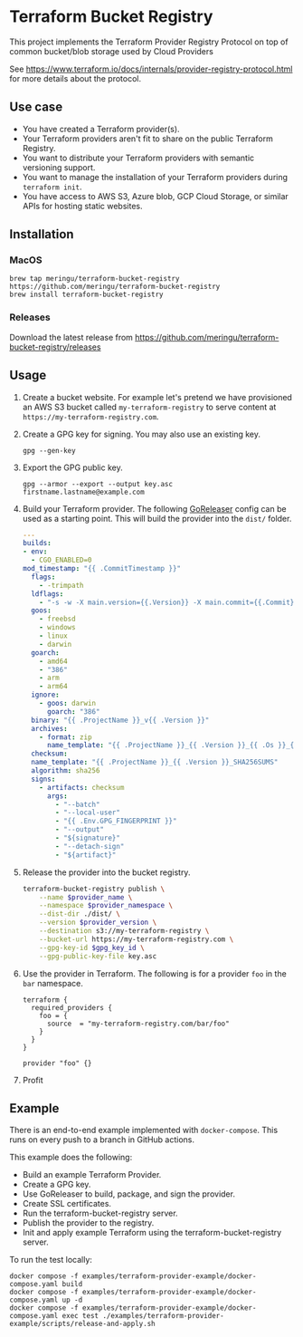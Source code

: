 # Terraform Bucket Registry

This project implements the Terraform Provider Registry Protocol on top of common bucket/blob storage used by Cloud Providers

See https://www.terraform.io/docs/internals/provider-registry-protocol.html for more details about the protocol.

## Use case

- You have created a Terraform provider(s).
- Your Terraform providers aren't fit to share on the public Terraform Registry.
- You want to distribute your Terraform providers with semantic versioning support.
- You want to manage the installation of your Terraform providers during `terraform init`.
- You have access to AWS S3, Azure blob, GCP Cloud Storage, or similar APIs for hosting static websites.

## Installation

### MacOS

```
brew tap meringu/terraform-bucket-registry https://github.com/meringu/terraform-bucket-registry
brew install terraform-bucket-registry
```

### Releases

Download the latest release from https://github.com/meringu/terraform-bucket-registry/releases

## Usage

1. Create a bucket website. For example let's pretend we have provisioned an AWS S3 bucket called `my-terraform-registry` to serve content at `https://my-terraform-registry.com`.

1. Create a GPG key for signing. You may also use an existing key.

    ```
    gpg --gen-key
    ```

1. Export the GPG public key.

    ```
    gpg --armor --export --output key.asc firstname.lastname@example.com
    ```

2. Build your Terraform provider. The following [GoReleaser](https://github.com/goreleaser/goreleaser) config can be used as a starting point. This will build the provider into the `dist/` folder.

    ```yaml
    ---
    builds:
    - env:
      - CGO_ENABLED=0
    mod_timestamp: "{{ .CommitTimestamp }}"
      flags:
        - -trimpath
      ldflags:
        - "-s -w -X main.version={{.Version}} -X main.commit={{.Commit}}"
      goos:
        - freebsd
        - windows
        - linux
        - darwin
      goarch:
        - amd64
        - "386"
        - arm
        - arm64
      ignore:
        - goos: darwin
          goarch: "386"
      binary: "{{ .ProjectName }}_v{{ .Version }}"
      archives:
        - format: zip
          name_template: "{{ .ProjectName }}_{{ .Version }}_{{ .Os }}_{{ .Arch }}"
      checksum:
      name_template: "{{ .ProjectName }}_{{ .Version }}_SHA256SUMS"
      algorithm: sha256
      signs:
        - artifacts: checksum
          args:
            - "--batch"
            - "--local-user"
            - "{{ .Env.GPG_FINGERPRINT }}"
            - "--output"
            - "${signature}"
            - "--detach-sign"
            - "${artifact}"
    ```

1. Release the provider into the bucket registry.

    ```bash
    terraform-bucket-registry publish \
        --name $provider_name \
        --namespace $provider_namespace \
        --dist-dir ./dist/ \
        --version $provider_version \
        --destination s3://my-terraform-registry \
        --bucket-url https://my-terraform-registry.com \
        --gpg-key-id $gpg_key_id \
        --gpg-public-key-file key.asc
    ```

1. Use the provider in Terraform. The following is for a provider `foo` in the `bar` namespace.

    ```hcl
    terraform {
      required_providers {
        foo = {
          source  = "my-terraform-registry.com/bar/foo"
        }
      }
    }

    provider "foo" {}
    ```

1. Profit

## Example

There is an end-to-end example implemented with `docker-compose`. This runs on every push to a branch in GitHub actions.

This example does the following:
- Build an example Terraform Provider.
- Create a GPG key.
- Use GoReleaser to build, package, and sign the provider.
- Create SSL certificates.
- Run the terraform-bucket-registry server.
- Publish the provider to the registry.
- Init and apply example Terraform using the terraform-bucket-registry server.

To run the test locally:

```
docker compose -f examples/terraform-provider-example/docker-compose.yaml build
docker compose -f examples/terraform-provider-example/docker-compose.yaml up -d
docker compose -f examples/terraform-provider-example/docker-compose.yaml exec test ./examples/terraform-provider-example/scripts/release-and-apply.sh
```
